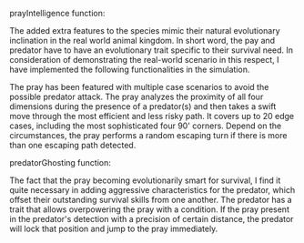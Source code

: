 prayIntelligence function:
  
  
The added extra features to the species mimic their natural evolutionary inclination in the real world animal kingdom. 
In short word, the pay and predator have to have an evolutionary trait specific to their survival need. In consideration 
of demonstrating the real-world scenario in this respect, I have implemented the following functionalities in the simulation.

The pray has been featured with multiple case scenarios to avoid the possible predator attack. The pray analyzes the proximity
of all four dimensions during the presence of a predator(s) and then takes a swift move through the most efficient and less risky path. 
It covers up to 20 edge cases, including the most sophisticated four 90' corners. Depend on the circumstances, the pray performs 
a random escaping turn if there is more than one escaping path detected.




predatorGhosting function:

The fact that the pray becoming evolutionarily smart for survival, I find it quite necessary in adding aggressive characteristics for 
the predator, which offset their outstanding survival skills from one another. The predator has a trait that allows overpowering the 
pray with a condition. If the pray present in the predator's detection with a precision of certain distance, the predator will lock that 
position and jump to the pray immediately.


